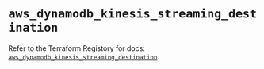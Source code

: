 # `aws_dynamodb_kinesis_streaming_destination`

Refer to the Terraform Registory for docs: [`aws_dynamodb_kinesis_streaming_destination`](https://www.terraform.io/docs/providers/aws/r/dynamodb_kinesis_streaming_destination).
